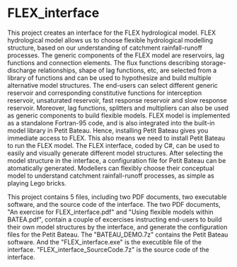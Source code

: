 # FLEX_interface
This project creates an interface for the FLEX hydrological model.
FLEX hydrological model allows us to choose flexible hydrological modelling structure, based on our understanding of catchment rainfall-runoff processes. The generic components of the FLEX model are reservoirs, lag functions and connection elements. The flux functions describing storage-discharge relationships, shape of lag functions, etc, are selected from a library of functions and can be used to hypothesize and build multiple alternative model structures. 
The end-users can select different generic reservoir and corresponding constitutive functions for interception reservoir, unsaturated reservoir, fast response reservoir and slow response reservoir. Moreover, lag functions, splitters and multipliers can also be used as generic components to build flexible models. 
FLEX model is implemented as a standalone Fortran-95 code, and is also integrated into the built-in model library in Petit Bateau. Hence, installing Petit Bateau gives you immediate access to FLEX. This also means we need to install Petit Bateau to run the FLEX model. 
The FLEX interface, coded by C#, can be used to easily and visually generate different model structures. After selecting the model structure in the interface, a configuration file for Petit Bateau can be atomatically generated. Modellers can flexibly choose their conceptual model to understand catchment rainfall-runoff processes, as simple as playing Lego bricks.

This project contains 5 files, including two PDF documents, two executable software, and the source code of the interface. The two PDF documents, "An exercise for FLEX_interface.pdf" and "Using flexible models within BATEA.pdf", contain a couple of excercises instructing end-users to build their own model structures by the interface, and generate the configuration files for the Petit Bateau. The "BATEAU_DEMO.7z" contains the Petit Bateau software. And the "FLEX_interface.exe" is the executible file of the interface. "FLEX_interface_SourceCode.7z" is the source code of the interface. 
